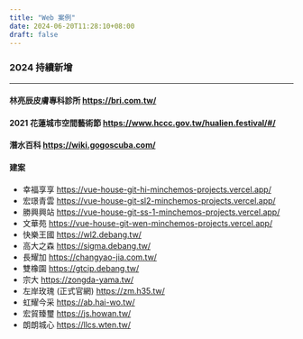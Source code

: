 ```yaml
---
title: "Web 案例"
date: 2024-06-20T11:28:10+08:00
draft: false
---
```


### 2024 持續新增
___

#### 林亮辰皮膚專科診所 https://bri.com.tw/
#### 2021 花蓮城市空間藝術節 https://www.hccc.gov.tw/hualien.festival/#/
#### 潛水百科 https://wiki.gogoscuba.com/

#### 建案
- 幸福享享 https://vue-house-git-hi-minchemos-projects.vercel.app/
- 宏璟青雲 https://vue-house-git-sl2-minchemos-projects.vercel.app/
- 勝興興站 https://vue-house-git-ss-1-minchemos-projects.vercel.app/
- 文華苑 https://vue-house-git-wen-minchemos-projects.vercel.app/
- 快樂王國 https://wl2.debang.tw/
- 高大之森 https://sigma.debang.tw/
- 長耀加 https://changyao-jia.com.tw/
- 雙橡園 https://gtcip.debang.tw/
- 宗大 https://zongda-yama.tw/
- 左岸玫瑰 (正式官網) https://zm.h35.tw/
- 虹耀今采 https://ab.hai-wo.tw/
- 宏貿臻璽 https://js.howan.tw/
- 朗朗城心 https://llcs.wten.tw/
